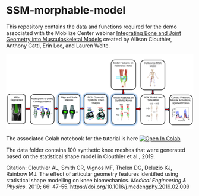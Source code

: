# SSM-morphable-model

This repository contains the data and functions required for the demo associated with the Mobilize Center webinar [Integrating Bone and Joint Geometry into Musculoskeletal Models](https://mobilize.stanford.edu/webinar-integrating-bone-and-joint-geometry-into-musculoskeletal-models/) created by Allison Clouthier, Anthony Gatti, Erin Lee, and Lauren Welte. 

![Flowchart showing procedure](https://raw.githubusercontent.com/aclouthier/SSM-morphable-model/main/images/flowchart.png)

The associated Colab notebook for the tutorial is here 
<a target="_blank" href="https://colab.research.google.com/github/aclouthier/SSM-morphable-model/blob/main/morphable_model_demo.ipynb">
  <img src="https://colab.research.google.com/assets/colab-badge.svg" alt="Open In Colab"/>
</a>

The data folder contains 100 synthetic knee meshes that were generated based on the statistical shape model in Clouthier et al., 2019. 

Citation: Clouthier AL, Smith CR, Vignos MF, Thelen DG, Deluzio KJ, Rainbow MJ. The effect of articular geometry features identified using statistical shape modelling on knee biomechanics. *Medical Engineering & Physics*. 2019; 66: 47-55. https://doi.org/10.1016/j.medengphy.2019.02.009
